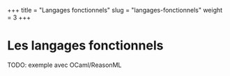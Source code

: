 +++
title = "Langages fonctionnels"
slug = "langages-fonctionnels"
weight = 3
+++

# Les langages fonctionnels

TODO: exemple avec OCaml/ReasonML
